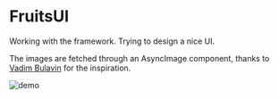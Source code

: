 # FruitsUI
Working with the framework. Trying to design a nice UI.

The images are fetched through an AsyncImage component, thanks to [Vadim Bulavin](https://www.vadimbulavin.com/asynchronous-swiftui-image-loading-from-url-with-combine-and-swift/) for the inspiration.

![demo](https://github.com/ragu89/FruitsUI/blob/main/ios-fruitsUI.gif)
